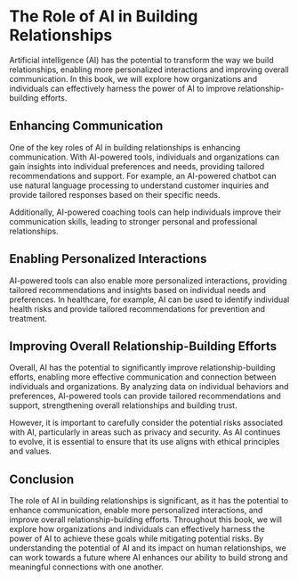 The Role of AI in Building Relationships
======================================================

Artificial intelligence (AI) has the potential to transform the way we build relationships, enabling more personalized interactions and improving overall communication. In this book, we will explore how organizations and individuals can effectively harness the power of AI to improve relationship-building efforts.

Enhancing Communication
-----------------------

One of the key roles of AI in building relationships is enhancing communication. With AI-powered tools, individuals and organizations can gain insights into individual preferences and needs, providing tailored recommendations and support. For example, an AI-powered chatbot can use natural language processing to understand customer inquiries and provide tailored responses based on their specific needs.

Additionally, AI-powered coaching tools can help individuals improve their communication skills, leading to stronger personal and professional relationships.

Enabling Personalized Interactions
----------------------------------

AI-powered tools can also enable more personalized interactions, providing tailored recommendations and insights based on individual needs and preferences. In healthcare, for example, AI can be used to identify individual health risks and provide tailored recommendations for prevention and treatment.

Improving Overall Relationship-Building Efforts
-----------------------------------------------

Overall, AI has the potential to significantly improve relationship-building efforts, enabling more effective communication and connection between individuals and organizations. By analyzing data on individual behaviors and preferences, AI-powered tools can provide tailored recommendations and support, strengthening overall relationships and building trust.

However, it is important to carefully consider the potential risks associated with AI, particularly in areas such as privacy and security. As AI continues to evolve, it is essential to ensure that its use aligns with ethical principles and values.

Conclusion
----------

The role of AI in building relationships is significant, as it has the potential to enhance communication, enable more personalized interactions, and improve overall relationship-building efforts. Throughout this book, we will explore how organizations and individuals can effectively harness the power of AI to achieve these goals while mitigating potential risks. By understanding the potential of AI and its impact on human relationships, we can work towards a future where AI enhances our ability to build strong and meaningful connections with one another.
